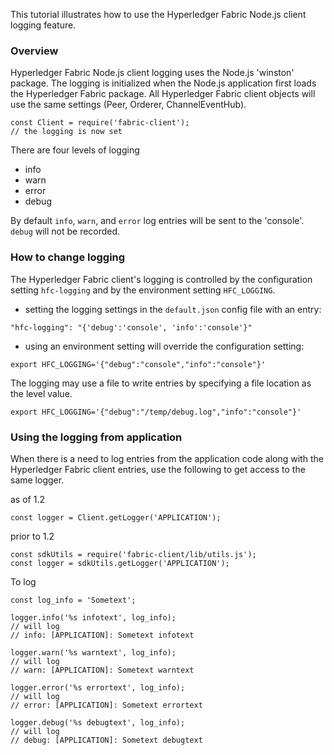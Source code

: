 This tutorial illustrates how to use the Hyperledger Fabric Node.js client logging feature.

### Overview

Hyperledger Fabric Node.js client logging uses the Node.js 'winston' package.
The logging is initialized when the Node.js application first loads the Hyperledger
Fabric package. All Hyperledger Fabric client objects will use the same settings (Peer, Orderer, ChannelEventHub).
```
const Client = require('fabric-client');
// the logging is now set
```
There are four levels of logging
- info
- warn
- error
- debug

By default `info`, `warn`, and `error` log entries will be sent to the 'console'.
`debug` will not be recorded.

### How to change logging

The Hyperledger Fabric client's logging is controlled by the configuration setting
`hfc-logging` and by the environment setting `HFC_LOGGING`.

- setting the logging settings in the `default.json` config file with an entry:
```
"hfc-logging": "{'debug':'console', 'info':'console'}"
```

- using an environment setting will override the configuration setting:
```
export HFC_LOGGING='{"debug":"console","info":"console"}'
```

The logging may use a file to write entries by specifying a file location as the
level value.
```
export HFC_LOGGING='{"debug":"/temp/debug.log","info":"console"}'
```

### Using the logging from application

When there is a need to log entries from the application code along with the
Hyperledger Fabric client entries, use the following to get access to the same
logger.

as of 1.2
```
const logger = Client.getLogger('APPLICATION');
```

prior to 1.2
```
const sdkUtils = require('fabric-client/lib/utils.js');
const logger = sdkUtils.getLogger('APPLICATION');
```

To log
```
const log_info = 'Sometext';

logger.info('%s infotext', log_info);
// will log
// info: [APPLICATION]: Sometext infotext

logger.warn('%s warntext', log_info);
// will log
// warn: [APPLICATION]: Sometext warntext

logger.error('%s errortext', log_info);
// will log
// error: [APPLICATION]: Sometext errortext

logger.debug('%s debugtext', log_info);
// will log
// debug: [APPLICATION]: Sometext debugtext

```
